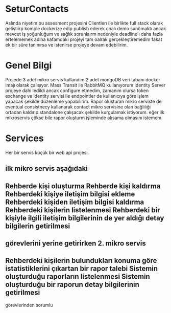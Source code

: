 # SeturContacts

Aslında niyetim bu assesment projesini Clientlerı ile birlikte full stack olarak geliştiirp komple dockerize edip publish ederek cnalı demo sunömaktı ancak mevcut iş yoğunluğum ve sağlık sorunlaırm nedeniyle deadline'ı daha fazla ertelememek adına kafamdaki projeyi tam oalrak gerçekleştiremedim fakat ek bir süre tanınırsa ve istenirse projeye devam edebilirim.

# Genel Bilgi
Projede 3 adet mikro servis kullandım 
2 adet mongoDB veri tabanı docker imajı olarak çalışıyor.
Mass Transit ile RabbitMQ kullanıyorum
Identity Server projeye dahi ledildi ancak configure etmedim, zamanım olursa token exchange ve identity servisi ile endpointler de kullanıcıya göre işlem yapacak şekilde düzenleme yapabilirim.
Rapor oluşturan mikro serviste de eventual consistnecy kullanarak contact mikro servisine olan bağlılığı ortadan kaldırıp standalone çalışacak şekilde kurgulamak istiyorum. 
eğer ilk mikroservis çökse bile rapor oluşturm işleminde aksama olmasını istemem.

# Services
Her bir servis küçük bir web api projesi.

ilk mikro servis aşağıdaki
--------------------------
Rehberde kişi oluşturma
Rehberde kişi kaldırma
Rehberdeki kişiye iletişim bilgisi ekleme
Rehberdeki kişiden iletişim bilgisi kaldırma
Rehberdeki kişilerin listelenmesi
Rehberdeki bir kişiyle ilgili iletişim bilgilerinin de yer aldığı detay bilgilerin getirilmesi
--------------------------
görevlerini yerine getirirken 2. mikro servis 
--------------------------
Rehberdeki kişilerin bulundukları konuma göre istatistiklerini çıkartan bir rapor talebi
Sistemin oluşturduğu raporların listelenmesi
Sistemin oluşturduğu bir raporun detay bilgilerinin getirilmesi
--------------------------
görevlerinden sorumlu

